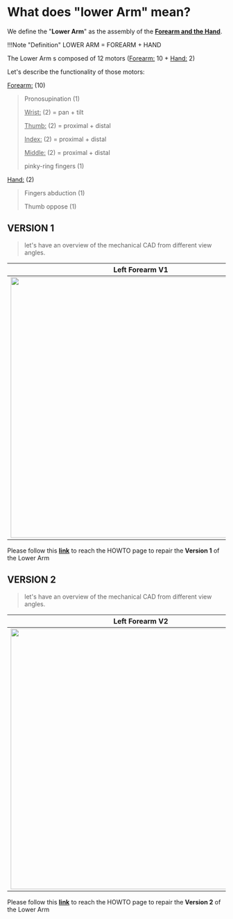 # What does "lower Arm" mean?

We define the "**Lower Arm**" as the assembly of the **<u>Forearm and the Hand</u>**.

!!!Note "Definition"
    	LOWER ARM = FOREARM + HAND

The Lower Arm s composed of 12 motors (<u>Forearm:</u> 10 + <u>Hand:</u> 2)

Let's describe the functionality of those motors:

<u>Forearm:</u> (10)

> Pronosupination (1)
>
> <u>Wrist:</u> (2) = pan + tilt
>
> <u>Thumb:</u>  (2) = proximal + distal
>
> <u>Index:</u> (2) = proximal + distal
>
> <u>Middle:</u> (2) = proximal + distal
>
> pinky-ring fingers (1)

<u>Hand:</u> (2)

> Fingers abduction (1)
>
> Thumb oppose (1)



## VERSION 1

> let's have an overview of the mechanical CAD from different view angles.

| Left Forearm V1                                           | Right Forearm V1                                          |
| --------------------------------------------------------- | --------------------------------------------------------- |
| <img src ="../GIF/lower_arm/L-4RM-V1.gif" height = 600px> | <img src ="../GIF/lower_arm/R-4RM-V1.gif" height = 600px> |

Please follow this [**link**](lower_arm_V1.md) to reach the HOWTO page to repair the **Version 1** of the Lower Arm







## VERSION 2

> let's have an overview of the mechanical CAD from different view angles.

| Left Forearm V2                                           | Right Forearm V2                                          |
| --------------------------------------------------------- | --------------------------------------------------------- |
| <img src ="../GIF/lower_arm/L-4RM-V2.gif" height = 600px> | <img src ="../GIF/lower_arm/R-4RM-V2.gif" height = 600px> |

Please follow this [**link**](lower_arm_V2.md) to reach the HOWTO page to repair the **Version 2** of the Lower Arm
